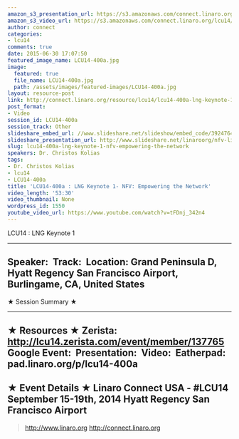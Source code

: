 ```yaml
---
amazon_s3_presentation_url: https://s3.amazonaws.com/connect.linaro.org/hkg15/Videos/09-18-Thursday/LCU14-400a.pdf
amazon_s3_video_url: https://s3.amazonaws.com/connect.linaro.org/lcu14/videos/09-18-Thursday/LCU14+-+LNG+Keynote+1.mp4
author: connect
categories:
- lcu14
comments: true
date: 2015-06-30 17:07:50
featured_image_name: LCU14-400a.jpg
image:
  featured: true
  file_name: LCU14-400a.jpg
  path: /assets/images/featured-images/LCU14-400a.jpg
layout: resource-post
link: http://connect.linaro.org/resource/lcu14/lcu14-400a-lng-keynote-1-nfv-empowering-the-network/
post_format:
- Video
session_id: LCU14-400a
session_track: Other
slideshare_embed_url: //www.slideshare.net/slideshow/embed_code/39247643
slideshare_presentation_url: http://www.slideshare.net/linaroorg/nfv-linaro-conference-sep2014kolias
slug: lcu14-400a-lng-keynote-1-nfv-empowering-the-network
speakers: Dr. Christos Kolias
tags:
- Dr. Christos Kolias
- lcu14
- LCU14-400a
title: 'LCU14-400a : LNG Keynote 1- NFV: Empowering the Network'
video_length: '53:30'
video_thumbnail: None
wordpress_id: 1550
youtube_video_url: https://www.youtube.com/watch?v=tFDnj_342n4
---
```


LCU14 : LNG Keynote 1

---------------------------------------------------

Speaker: 
Track: 
Location: Grand Peninsula D, Hyatt Regency San Francisco Airport, Burlingame, CA, United States
---------------------------------------------------

★ Session Summary ★

---------------------------------------------------

★ Resources ★
Zerista: http://lcu14.zerista.com/event/member/137765
Google Event: 
Presentation: 
Video: 
Eatherpad: pad.linaro.org/p/lcu14-400a
---------------------------------------------------

★ Event Details ★
Linaro Connect USA - #LCU14
September 15-19th, 2014
Hyatt Regency San Francisco Airport
---------------------------------------------------

> http://www.linaro.org
> http://connect.linaro.org